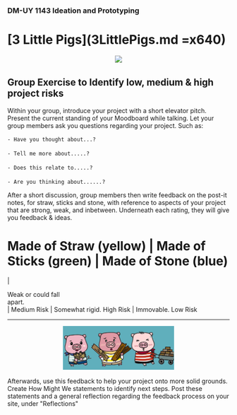 ### DM-UY 1143 Ideation and Prototyping


# [3 Little Pigs](3LittlePigs.md =x640)

<p align="center">
<image src="../Images/3PigsHomes.jpg" style="width:50%"/>
</p>

## Group Exercise to Identify low, medium & high project risks

Within your group, introduce your project with a short elevator pitch. Present the current standing of your Moodboard while talking. Let your group members ask you questions regarding your project. Such as:

	- Have you thought about...?

	- Tell me more about.....?

	- Does this relate to.....?

	- Are you thinking about......?

After a short discussion, group members then write feedback on the post-it notes, for straw, sticks and stone, with reference to aspects of your project that are strong, weak, and inbetween. Underneath each rating, they will give you feedback & ideas.

# __Made of Straw__ (yellow)   |    __Made of Sticks__ (green)   |   __Made of Stone__ (blue)


 | <div style="width:30%">   Weak or could fall apart.</div> |
 Medium Risk         |     Somewhat rigid. 
 High Risk       |     Immovable. Low Risk </div>
 _______________________________________________________________

<p align="center">
<img src= "../Images/3Pigs.jpg" style="width:50%"/>
</p>

Afterwards, use this feedback to help your project onto more solid grounds. Create How Might We statements to identify next steps. Post these statements and a general reflection regarding the feedback process on your site, under "Reflections"